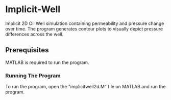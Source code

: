# Implicit-Well

Implicit 2D Oil Well simulation containing permeability and pressure change over time. The program generates contour plots to visually depict pressure differences across the well.

## Prerequisites
MATLAB is required to run the program.

### Running The Program
To run the program, open the "implicitwell2d.M" file on MATLAB and run the program.
